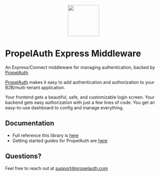 <p align="center">
  <a href="https://www.propelauth.com?ref=github" target="_blank" align="center">
    <img src="https://propelauth-logos.s3.us-west-2.amazonaws.com/logo-only.png" width="100">
  </a>
</p>

# PropelAuth Express Middleware

An Express/Connect middleware for managing authentication, backed by [PropelAuth](https://www.propelauth.com?ref=github). 

[PropelAuth](https://www.propelauth.com?ref=github) makes it easy to add authentication and authorization to your B2B/multi-tenant application.

Your frontend gets a beautiful, safe, and customizable login screen. Your backend gets easy authorization with just a few lines of code. You get an easy-to-use dashboard to config and manage everything.

## Documentation

- Full reference this library is [here](https://docs.propelauth.com/reference/backend-apis/express)
- Getting started guides for PropelAuth are [here](https://docs.propelauth.com/)

## Questions?

Feel free to reach out at support@propelauth.com

